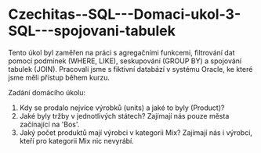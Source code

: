 # Czechitas--SQL---Domaci-ukol-3-SQL---spojovani-tabulek
Tento úkol byl zaměřen na práci s agregačními funkcemi, filtrování dat pomocí podmínek (WHERE, LIKE), seskupování (GROUP BY) a spojování tabulek (JOIN). Pracovali jsme s fiktivní databází v systému Oracle, ke které jsme měli přístup během kurzu.

Zadání domácího úkolu:
1. Kdy se prodalo nejvíce výrobků (units) a jaké to byly (Product)? 
2. Jaké byly tržby v jednotlivých státech? Zajímají nás pouze města začínající na 'Bos'.
3. Jaký počet produktů mají výrobci v kategorii Mix? Zajímají nás i výrobci, kteří pro kategorii Mix nic nevyrábí. 
